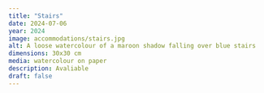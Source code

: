 ```yaml
---
title: "Stairs"
date: 2024-07-06
year: 2024
image: accommodations/stairs.jpg
alt: A loose watercolour of a maroon shadow falling over blue stairs
dimensions: 30x30 cm
media: watercolour on paper
description: Avaliable
draft: false
---
```


